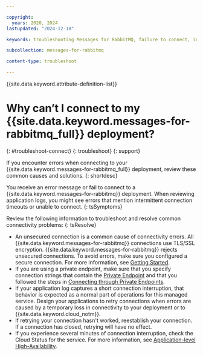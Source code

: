 ```yaml
---

copyright:
  years: 2020, 2024
lastupdated: "2024-12-18"

keywords: troubleshooting Messages for RabbitMQ, failure to connect, intermittent connection timeout, unable to connect

subcollection: messages-for-rabbitmq

content-type: troubleshoot

---
```


{{site.data.keyword.attribute-definition-list}}

# Why can’t I connect to my {{site.data.keyword.messages-for-rabbitmq_full}} deployment?
{: #troubleshoot-connect}
{: troubleshoot}
{: support}

If you encounter errors when connecting to your {{site.data.keyword.messages-for-rabbitmq_full}} deployment, review these common causes and solutions.
{: shortdesc}

You receive an error message or fail to connect to a {{site.data.keyword.messages-for-rabbitmq}} deployment. When reviewing application logs, you might see errors that mention intermittent connection timeouts or unable to connect.
{: tsSymptoms}

Review the following information to troubleshoot and resolve common connectivity problems:
{: tsResolve}

* An unsecured connection is a common cause of connectivity errors.  All {{site.data.keyword.messages-for-rabbitmq}} connections use TLS/SSL encryption. {{site.data.keyword.messages-for-rabbitmq}} rejects unsecured connections. To avoid errors, make sure you configured a secure connection. For more information, see [Getting Started](/docs/messages-for-rabbitmq?topic=messages-for-rabbitmq-getting-started).
* If you are using a private endpoint, make sure that you specify connection strings that contain the [Private Endpoint](/docs/messages-for-rabbitmq?topic=messages-for-rabbitmq-service-endpoints&interface=ui#private-endpoints-credentials) and that you followed the steps in [Connecting through Private Endpoints](/docs/messages-for-rabbitmq?topic=messages-for-rabbitmq-service-endpoints&interface=ui#private-endpoint-connections).
* If your application log captures a short connection interruption, that behavior is expected as a normal part of operations for this managed service. Design your applications to retry connections when errors are caused by a temporary loss in connectivity to your deployment or to {{site.data.keyword.cloud_notm}}. 
* If retrying your connection hasn't worked, reestablish your connection. If a connection has closed, retrying will have no effect. 
* If you experience several minutes of connection interruption, check the Cloud Status for the service. For more information, see [Application-level High-Availability](/docs/messages-for-rabbitmq?topic=messages-for-rabbitmq-high-availability#high-availability-for-your-application).

